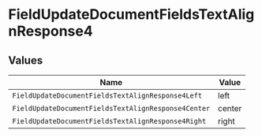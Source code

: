 # FieldUpdateDocumentFieldsTextAlignResponse4


## Values

| Name                                                | Value                                               |
| --------------------------------------------------- | --------------------------------------------------- |
| `FieldUpdateDocumentFieldsTextAlignResponse4Left`   | left                                                |
| `FieldUpdateDocumentFieldsTextAlignResponse4Center` | center                                              |
| `FieldUpdateDocumentFieldsTextAlignResponse4Right`  | right                                               |
